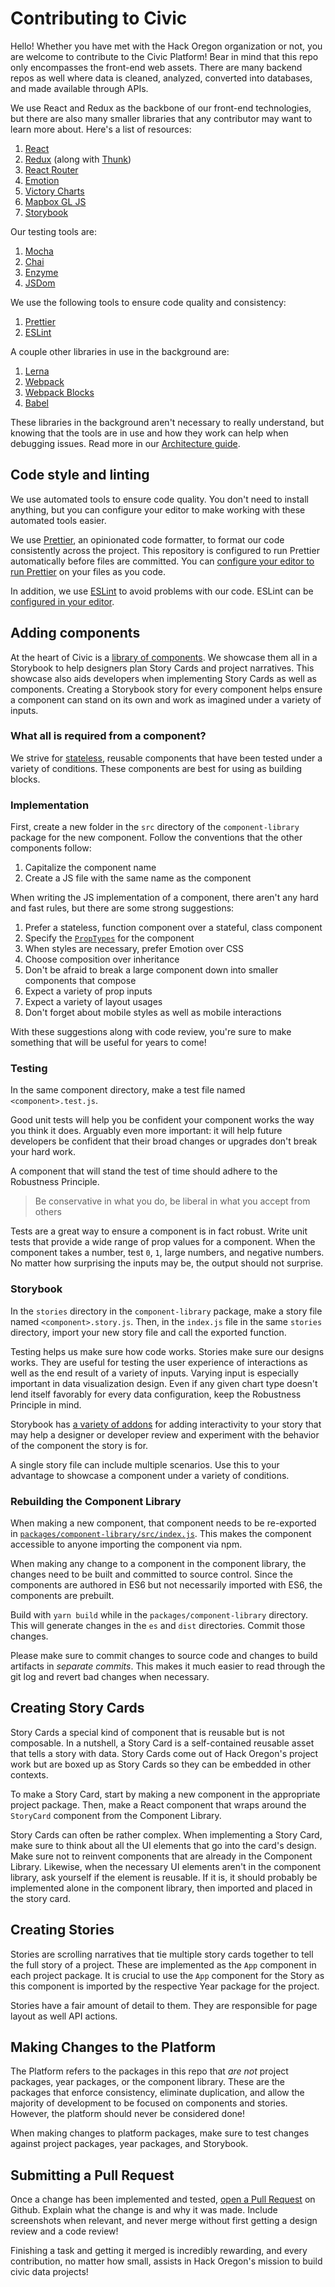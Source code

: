 # Contributing to Civic

Hello! Whether you have met with the Hack Oregon organization or not, you are welcome to contribute to the Civic Platform!
Bear in mind that this repo only encompasses the front-end web assets. There are many backend repos as well where data
is cleaned, analyzed, converted into databases, and made available through APIs.

We use React and Redux as the backbone of our front-end technologies, but there are also many smaller libraries that any
contributor may want to learn more about. Here's a list of resources:

1. [React](https://reactjs.org/)
2. [Redux](https://redux.js.org/) (along with [Thunk](https://github.com/gaearon/redux-thunk))
3. [React Router](https://github.com/ReactTraining/react-router/tree/v3/docs)
4. [Emotion](https://emotion.sh/)
5. [Victory Charts](https://formidable.com/open-source/victory/docs/victory-chart/)
6. [Mapbox GL JS](https://www.mapbox.com/mapbox-gl-js/api/)
7. [Storybook](https://storybook.js.org/)

Our testing tools are:

1. [Mocha](https://mochajs.org/)
2. [Chai](http://www.chaijs.com/)
3. [Enzyme](http://airbnb.io/enzyme/)
4. [JSDom](https://github.com/jsdom/jsdom)

We use the following tools to ensure code quality and consistency:

1. [Prettier](https://prettier.io)
2. [ESLint](https://eslint.org/)

A couple other libraries in use in the background are:

1. [Lerna](https://lernajs.io/)
2. [Webpack](https://webpack.js.org/)
3. [Webpack Blocks](https://github.com/andywer/webpack-blocks)
4. [Babel](https://babeljs.io/)

These libraries in the background aren't necessary to really understand, but knowing that the tools
are in use and how they work can help when debugging issues. Read more in our [Architecture guide](ARCHITECTURE.md).

## Code style and linting
We use automated tools to ensure code quality. You don't need to install anything, but you can configure your editor to make working with these automated tools easier.

We use [Prettier](https://prettier.io), an opinionated code formatter, to format our code consistently across the project. This repository is configured to run Prettier automatically before files are committed. You can [configure your editor to run Prettier](https://prettier.io/docs/en/editors.html) on your files as you code.

In addition, we use [ESLint](https://eslint.org/) to avoid problems with our code. ESLint can be [configured in your editor](https://eslint.org/docs/user-guide/integrations).

## Adding components

At the heart of Civic is a [library of components](https://hackoregon.github.io/civic/). We showcase them all in a Storybook
to help designers plan Story Cards and project narratives. This showcase also aids developers when implementing Story Cards as
well as components. Creating a Storybook story for every component helps ensure a component can stand on its own and work
as imagined under a variety of inputs.

### What all is required from a component?

We strive for [stateless](https://code.tutsplus.com/tutorials/stateful-vs-stateless-functional-components-in-react--cms-29541),
reusable components that have been tested under a variety of conditions. These components are best for using as building blocks.

### Implementation

First, create a new folder in the `src` directory of the `component-library` package for the new component. Follow the conventions
that the other components follow:

1. Capitalize the component name
2. Create a JS file with the same name as the component

When writing the JS implementation of a component, there aren't any hard and fast rules, but there are some strong suggestions:

1. Prefer a stateless, function component over a stateful, class component
2. Specify the [`PropTypes`](https://reactjs.org/docs/typechecking-with-proptypes.html) for the component
3. When styles are necessary, prefer Emotion over CSS
4. Choose composition over inheritance
5. Don't be afraid to break a large component down into smaller components that compose
6. Expect a variety of prop inputs
7. Expect a variety of layout usages
8. Don't forget about mobile styles as well as mobile interactions

With these suggestions along with code review, you're sure to make something that will be useful for years to come!

### Testing

In the same component directory, make a test file named `<component>.test.js`.

Good unit tests will help you be confident your component works the way you think it does. Arguably even more important:
it will help future developers be confident that their broad changes or upgrades don't break your hard work.

A component that will stand the test of time should adhere to the Robustness Principle.

> Be conservative in what you do, be liberal in what you accept from others

Tests are a great way to ensure a component is in fact robust. Write unit tests that provide a wide range of prop values
for a component. When the component takes a number, test `0`, `1`, large numbers, and negative numbers. No matter how surprising
the inputs may be, the output should not surprise.

### Storybook

In the `stories` directory in the `component-library` package, make a story file named `<component>.story.js`.
Then, in the `index.js` file in the same `stories` directory, import your new story file and call the exported function.

Testing helps us make sure how code works. Stories make sure our designs works. They are useful for testing the user
experience of interactions as well as the end result of a variety of inputs. Varying input is especially important in
data visualization design. Even if any given chart type doesn't lend itself favorably for every data configuration,
keep the Robustness Principle in mind.

Storybook has [a variety of addons](https://storybook.js.org/addons/addon-gallery/) for adding interactivity to your story that
may help a designer or developer review and experiment with the behavior of the component the story is for.

A single story file can include multiple scenarios. Use this to your advantage to showcase a component under a variety of conditions.

### Rebuilding the Component Library

When making a new component, that component needs to be re-exported in [`packages/component-library/src/index.js`](packages/component-library/src/index.js).
This makes the component accessible to anyone importing the component via npm.

When making any change to a component in the component library, the changes need to be built and committed to source control. Since
the components are authored in ES6 but not necessarily imported with ES6, the components are prebuilt.

Build with `yarn build` while in the `packages/component-library` directory. This will generate changes in the `es` and `dist` directories.
Commit those changes.

Please make sure to commit changes to source code and changes to build artifacts in _separate commits_. This makes it much easier to read
through the git log and revert bad changes when necessary.

## Creating Story Cards

Story Cards a special kind of component that is reusable but is not composable. In a nutshell, a Story Card is a self-contained reusable asset
that tells a story with data. Story Cards come out of Hack Oregon's project work but are boxed up as Story Cards so they can be embedded in
other contexts.

To make a Story Card, start by making a new component in the appropriate project package. Then, make a React component that wraps around the
`StoryCard` component from the Component Library.

Story Cards can often be rather complex. When implementing a Story Card, make sure to think about all the UI elements that go into the card's design.
Make sure not to reinvent components that are already in the Component Library. Likewise, when the necessary UI elements aren't in the component
library, ask yourself if the element is reusable. If it is, it should probably be implemented alone in the component library, then imported and placed
in the story card.

## Creating Stories

Stories are scrolling narratives that tie multiple story cards together to tell the full story of a project. These are implemented as the `App` component
in each project package. It is crucial to use the `App` component for the Story as this component is imported by the respective Year package for the
project.

Stories have a fair amount of detail to them. They are responsible for page layout as well API actions.

## Making Changes to the Platform

The Platform refers to the packages in this repo that _are not_ project packages, year packages, or the component library. These are the packages that
enforce consistency, eliminate duplication, and allow the majority of development to be focused on components and stories. However, the platform
should never be considered done!

When making changes to platform packages, make sure to test changes against project packages, year packages, and Storybook.

## Submitting a Pull Request

Once a change has been implemented and tested, [open a Pull Request](https://help.github.com/articles/about-pull-requests/) on Github. Explain what
the change is and why it was made. Include screenshots when relevant, and never merge without first getting a design review and a code review!

Finishing a task and getting it merged is incredibly rewarding, and every contribution, no matter how small, assists in Hack Oregon's mission to
build civic data projects!
